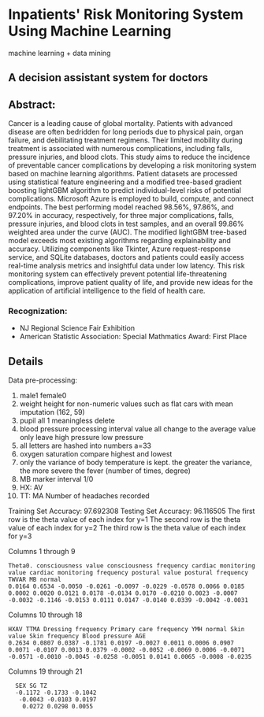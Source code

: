 # Inpatients' Risk Monitoring System Using Machine Learning
machine learning + data mining 
## A decision assistant system for doctors


## Abstract:
Cancer is a leading cause of global mortality. Patients with advanced disease are often bedridden for long periods due to physical pain, organ failure, and debilitating treatment regimens. Their limited mobility during treatment is associated with numerous complications, including falls, pressure injuries, and blood clots. This study aims to reduce the incidence of preventable cancer complications by developing a risk monitoring system based on machine learning algorithms. Patient datasets are processed using statistical feature engineering and a modified tree-based gradient boosting lightGBM algorithm to predict individual-level risks of potential complications. Microsoft Azure is employed to build, compute, and connect endpoints. The best performing model reached 98.56%, 97.86%, and 97.20% in accuracy, respectively, for three major complications, falls, pressure injuries, and blood clots in test samples, and an overall 99.86% weighted area under the curve (AUC). The modified lightGBM tree-based model exceeds most existing algorithms regarding explainability and accuracy. Utilizing components like Tkinter, Azure request-response service, and SQLite databases, doctors and patients could easily access real-time analysis metrics and insightful data under low latency. This risk monitoring system can effectively prevent potential life-threatening complications, improve patient quality of life, and provide new ideas for the application of artificial intelligence to the field of health care.

### Recognization: 
  - NJ Regional Science Fair Exhibition 
  - American Statistic Association: Special Mathmatics Award: First Place
  
## Details

Data pre-processing:  
1. male1 female0
2. weight height for non-numeric values such as flat cars with mean imputation (162, 59)
3. pupil all 1 meaningless delete
4. blood pressure processing interval value all change to the average value only leave high pressure low pressure
5. all letters are hashed into numbers a=33
6. oxygen saturation compare highest and lowest
7. only the variance of body temperature is kept. the greater the variance, the more severe the fever (number of times, degree)
8. MB marker interval 1/0
9. HX: AV
10. TT: MA Number of headaches recorded



Training Set Accuracy: 97.692308
Testing Set Accuracy: 96.116505
The first row is the theta value of each index for y=1
The second row is the theta value of each index for y=2
The third row is the theta value of each index for y=3

  Columns 1 through 9

    Theta0. consciousness value consciousness frequency cardiac monitoring value cardiac monitoring frequency postural value postural frequency TWVAR MB normal	
    0.0164 0.6534 -0.0050 -0.0261 -0.0097 -0.0229 -0.0578 0.0066 0.0185
    0.0002 0.0020 0.0121 0.0178 -0.0134 0.0170 -0.0210 0.0023 -0.0007
    -0.0032 -0.1146 -0.0153 0.0111 0.0147 -0.0140 0.0339 -0.0042 -0.0031


  Columns 10 through 18

    HXAV TTMA Dressing frequency Primary care frequency YMH normal Skin value Skin frequency Blood pressure AGE	
    0.2634 0.0807 0.0387 -0.1781 0.0197 -0.0027 0.0011 0.0006 0.0907
    0.0071 -0.0107 0.0013 0.0379 -0.0002 -0.0052 -0.0069 0.0006 -0.0071
    -0.0571 -0.0010 -0.0045 -0.0258 -0.0051 0.0141 0.0065 -0.0008 -0.0235


  Columns 19 through 21

```
  SEX SG TZ	
  -0.1172 -0.1733 -0.1042
   -0.0043 -0.0103 0.0197
    0.0272 0.0298 0.0055
```



 
